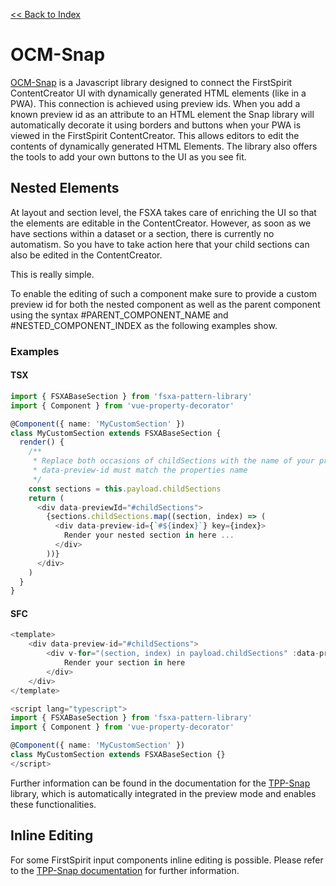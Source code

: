 [<< Back to Index](./index.md)

# OCM-Snap

[OCM-Snap](https://docs.e-spirit.com/tpp/index.html.en) is a Javascript library designed to connect the FirstSpirit ContentCreator UI with dynamically generated HTML elements (like in a PWA). This connection is achieved using preview ids. When you add a known preview id as an attribute to an HTML element the Snap library will automatically decorate it using borders and buttons when your PWA is viewed in the FirstSpirit ContentCreator. This allows editors to edit the contents of dynamically generated HTML Elements. The library also offers the tools to add your own buttons to the UI as you see fit.

## Nested Elements

At layout and section level, the FSXA takes care of enriching the UI so that the elements are editable in the ContentCreator. However, as soon as we have sections within a dataset or a section, there is currently no automatism. So you have to take action here that your child sections can also be edited in the ContentCreator.

This is really simple.

To enable the editing of such a component make sure to provide a custom preview id for both the nested component as well as the parent component using the syntax #PARENT_COMPONENT_NAME and #NESTED_COMPONENT_INDEX as the following examples show.

### Examples

#### TSX

```typescript
import { FSXABaseSection } from 'fsxa-pattern-library'
import { Component } from 'vue-property-decorator'

@Component({ name: 'MyCustomSection' })
class MyCustomSection extends FSXABaseSection {
  render() {
    /**
     * Replace both occasions of childSections with the name of your property
     * data-preview-id must match the properties name
     */
    const sections = this.payload.childSections
    return (
      <div data-previewId="#childSections">
        {sections.childSections.map((section, index) => (
          <div data-preview-id={`#${index}`} key={index}>
            Render your nested section in here ...
          </div>
        ))}
      </div>
    )
  }
}
```

#### SFC

```typescript
<template>
    <div data-preview-id="#childSections">
        <div v-for="(section, index) in payload.childSections" :data-preview-id="'#' + index" :key="index">
            Render your section in here
        </div>
    </div>
</template>

<script lang="typescript">
import { FSXABaseSection } from 'fsxa-pattern-library'
import { Component } from 'vue-property-decorator'

@Component({ name: 'MyCustomSection' })
class MyCustomSection extends FSXABaseSection {}
</script>
```

Further information can be found in the documentation for the [TPP-Snap](https://docs.e-spirit.com/tpp/snap/index.html#nested-components) library, which is automatically integrated in the preview mode and enables these functionalities.

## Inline Editing

For some FirstSpirit input components inline editing is possible. Please refer to the [TPP-Snap documentation](https://docs.e-spirit.com/tpp/snap/index.html#inline-editing) for further information.
